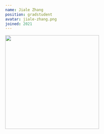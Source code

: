 ```yaml
---
name: Jiale Zhang
position: gradstudent
avatar: jiale-zhang.png
joined: 2021
---
```


<img width="300" src="{{site.baseurl}}/images/people/{{page.avatar}}" data-action="zoom">
